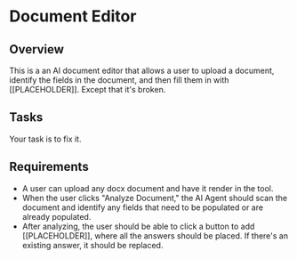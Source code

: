 # Document Editor

## Overview

This is a an AI document editor that allows a user to upload a document, identify the fields in the document, and then fill them in with [[PLACEHOLDER]]. Except that it's broken.

## Tasks

Your task is to fix it.

## Requirements

- A user can upload any docx document and have it render in the tool.
- When the user clicks "Analyze Document," the AI Agent should scan the document and identify any fields that need to be populated or are already populated.
- After analyzing, the user should be able to click a button to add [[PLACEHOLDER]], where all the answers should be placed. If there's an existing answer, it should be replaced.
